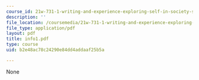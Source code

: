 ```yaml
---
course_id: 21w-731-1-writing-and-experience-exploring-self-in-society-spring-2004
description: ''
file_location: /coursemedia/21w-731-1-writing-and-experience-exploring-self-in-society-spring-2004/b2e48ac78c24290e84dd4addaaf25b5a_info1.pdf
file_type: application/pdf
layout: pdf
title: info1.pdf
type: course
uid: b2e48ac78c24290e84dd4addaaf25b5a

---
```

None